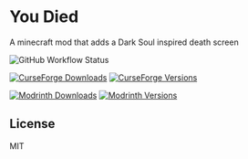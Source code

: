 # You Died
A minecraft mod that adds a Dark Soul inspired death screen

![GitHub Workflow Status](https://img.shields.io/github/actions/workflow/status/GoryMoon/YouDied/ci.yml)

[![CurseForge Downloads](http://cf.way2muchnoise.eu/full_582464_downloads.svg)](https://www.curseforge.com/minecraft/mc-mods/you-died)
[![CurseForge Versions](http://cf.way2muchnoise.eu/versions/582464_all.svg)](https://www.curseforge.com/minecraft/mc-mods/you-died)

[![Modrinth Downloads](https://img.shields.io/modrinth/dt/you-died?color=1bd96a&label=Downlods&logo=Modrinth)](https://modrinth.com/mod/you-died)
[![Modrinth Versions](https://img.shields.io/modrinth/game-versions/you-died?color=1bd96a&label=Available%20for&logo=Modrinth)](https://modrinth.com/mod/you-died)

License
----
MIT
